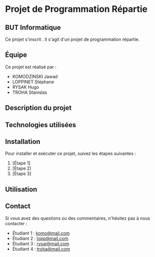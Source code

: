 # Projet de Programmation Répartie

## BUT Informatique

Ce projet s'inscrit . Il s'agit d'un projet de programmation répartie.

## Équipe

Ce projet est réalisé par :

- KOMODZINSKI Jawad
- LOPPINET Stéphane
- RYSAK Hugo
- TROHA Stanislas

## Description du projet



## Technologies utilisées



## Installation

Pour installer et exécuter ce projet, suivez les étapes suivantes :

1. [Étape 1]
2. [Étape 2]
3. [Étape 3]

## Utilisation




## Contact

Si vous avez des questions ou des commentaires, n'hésitez pas à nous contacter :

- Étudiant 1 : komo@mail.com
- Étudiant 2 : lopp@mail.com
- Étudiant 3 : rysaj@mail.com
- Étudiant 4 : troha@mail.com
